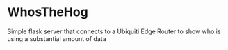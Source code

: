 # WhosTheHog
Simple flask server that connects to a Ubiquiti Edge Router to show who is using a substantial amount of data

